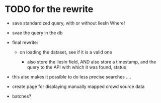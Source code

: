 # TODO for the rewrite


- save standardized query, with or without liesIn Where!
- svae the query in the db

- final rewrite:
    - on loading the dataset, see if it is a valid one

        - also store the liesIn field, AND also store a timestamp, and the query to the API with which it was found, status


- this also makes it possible to do less precise searches ....


- create page for displaying manually mapped crowd source data

- batches?
